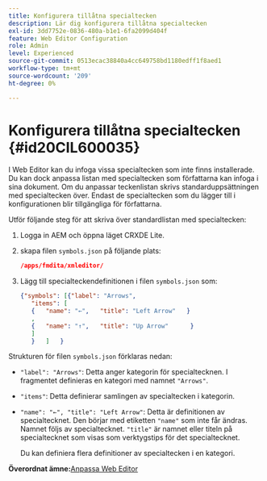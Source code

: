 ```yaml
---
title: Konfigurera tillåtna specialtecken
description: Lär dig konfigurera tillåtna specialtecken
exl-id: 3dd7752e-0836-480a-b1e1-6fa2099d404f
feature: Web Editor Configuration
role: Admin
level: Experienced
source-git-commit: 0513ecac38840a4cc649758bd1180edff1f8aed1
workflow-type: tm+mt
source-wordcount: '209'
ht-degree: 0%

---
```


# Konfigurera tillåtna specialtecken {#id20CIL600035}

I Web Editor kan du infoga vissa specialtecken som inte finns installerade. Du kan dock anpassa listan med specialtecken som författarna kan infoga i sina dokument. Om du anpassar teckenlistan skrivs standarduppsättningen med specialtecken över. Endast de specialtecken som du lägger till i konfigurationen blir tillgängliga för författarna.

Utför följande steg för att skriva över standardlistan med specialtecken:

1. Logga in AEM och öppna läget CRXDE Lite.

1. skapa filen `symbols.json` på följande plats:

   ```json
   /apps/fmdita/xmleditor/
   ```

1. Lägg till specialteckendefinitionen i filen `symbols.json` som:

   ```json
   {"symbols": [{"label": "Arrows",
      "items": [
      {   "name": "←",   "title": "Left Arrow"   } 
      ,   
      {   "name": "↑",   "title": "Up Arrow"      } 
      ]   
      }   ]   }
   ```


Strukturen för filen `symbols.json` förklaras nedan:

- `"label": "Arrows"`: Detta anger kategorin för specialtecknen. I fragmentet definieras en kategori med namnet `"Arrows"`.
- `"items"`: Detta definierar samlingen av specialtecken i kategorin.
- `"name": "←", "title": "Left Arrow"`: Detta är definitionen av specialtecknet. Den börjar med etiketten `"name"` som inte får ändras. Namnet följs av specialtecknet. `"title"` är namnet eller titeln på specialtecknet som visas som verktygstips för det specialtecknet.

  Du kan definiera flera definitioner av specialtecken i en kategori.


**Överordnat ämne:**&#x200B;[&#x200B; Anpassa Web Editor](conf-web-editor.md)
